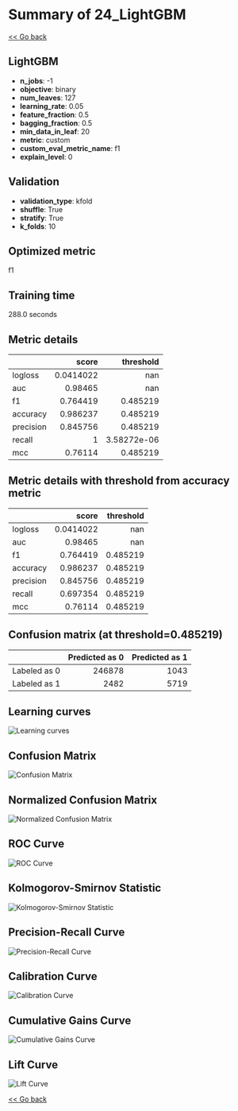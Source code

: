# Summary of 24_LightGBM

[<< Go back](../README.md)


## LightGBM
- **n_jobs**: -1
- **objective**: binary
- **num_leaves**: 127
- **learning_rate**: 0.05
- **feature_fraction**: 0.5
- **bagging_fraction**: 0.5
- **min_data_in_leaf**: 20
- **metric**: custom
- **custom_eval_metric_name**: f1
- **explain_level**: 0

## Validation
 - **validation_type**: kfold
 - **shuffle**: True
 - **stratify**: True
 - **k_folds**: 10

## Optimized metric
f1

## Training time

288.0 seconds

## Metric details
|           |     score |     threshold |
|:----------|----------:|--------------:|
| logloss   | 0.0414022 | nan           |
| auc       | 0.98465   | nan           |
| f1        | 0.764419  |   0.485219    |
| accuracy  | 0.986237  |   0.485219    |
| precision | 0.845756  |   0.485219    |
| recall    | 1         |   3.58272e-06 |
| mcc       | 0.76114   |   0.485219    |


## Metric details with threshold from accuracy metric
|           |     score |   threshold |
|:----------|----------:|------------:|
| logloss   | 0.0414022 |  nan        |
| auc       | 0.98465   |  nan        |
| f1        | 0.764419  |    0.485219 |
| accuracy  | 0.986237  |    0.485219 |
| precision | 0.845756  |    0.485219 |
| recall    | 0.697354  |    0.485219 |
| mcc       | 0.76114   |    0.485219 |


## Confusion matrix (at threshold=0.485219)
|              |   Predicted as 0 |   Predicted as 1 |
|:-------------|-----------------:|-----------------:|
| Labeled as 0 |           246878 |             1043 |
| Labeled as 1 |             2482 |             5719 |

## Learning curves
![Learning curves](learning_curves.png)
## Confusion Matrix

![Confusion Matrix](confusion_matrix.png)


## Normalized Confusion Matrix

![Normalized Confusion Matrix](confusion_matrix_normalized.png)


## ROC Curve

![ROC Curve](roc_curve.png)


## Kolmogorov-Smirnov Statistic

![Kolmogorov-Smirnov Statistic](ks_statistic.png)


## Precision-Recall Curve

![Precision-Recall Curve](precision_recall_curve.png)


## Calibration Curve

![Calibration Curve](calibration_curve_curve.png)


## Cumulative Gains Curve

![Cumulative Gains Curve](cumulative_gains_curve.png)


## Lift Curve

![Lift Curve](lift_curve.png)



[<< Go back](../README.md)

